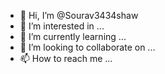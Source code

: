- 👋 Hi, I’m @Sourav3434shaw
- 👀 I’m interested in ...
- 🌱 I’m currently learning ...
- 💞️ I’m looking to collaborate on ...
- 📫 How to reach me ...

<!---
Sourav3434shaw/Sourav3434shaw is a ✨ special ✨ repository because its `README.md` (this file) appears on your GitHub profile.
You can click the Preview link to take a look at your changes.
--->
